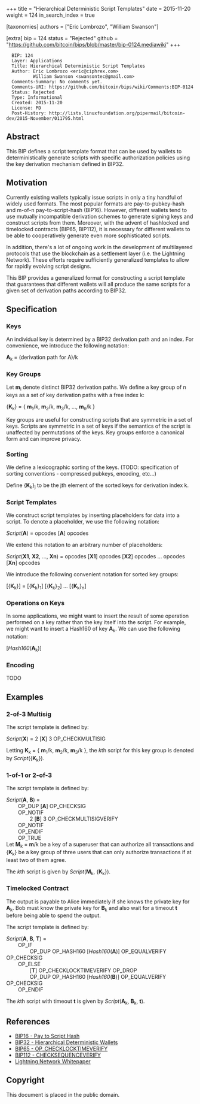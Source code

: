 +++
title = "Hierarchical Deterministic Script Templates"
date = 2015-11-20
weight = 124
in_search_index = true

[taxonomies]
authors = ["Eric Lombrozo", "William Swanson"]

[extra]
bip = 124
status = "Rejected"
github = "https://github.com/bitcoin/bips/blob/master/bip-0124.mediawiki"
+++

      BIP: 124
      Layer: Applications
      Title: Hierarchical Deterministic Script Templates
      Author: Eric Lombrozo <eric@ciphrex.com>
              William Swanson <swansontec@gmail.com>
      Comments-Summary: No comments yet.
      Comments-URI: https://github.com/bitcoin/bips/wiki/Comments:BIP-0124
      Status: Rejected
      Type: Informational
      Created: 2015-11-20
      License: PD
      Post-History: http://lists.linuxfoundation.org/pipermail/bitcoin-dev/2015-November/011795.html

## Abstract

This BIP defines a script template format that can be used by wallets to
deterministically generate scripts with specific authorization policies
using the key derivation mechanism defined in BIP32.

## Motivation

Currently existing wallets typically issue scripts in only a tiny
handful of widely used formats. The most popular formats are
pay-to-pubkey-hash and m-of-n pay-to-script-hash (BIP16). However,
different wallets tend to use mutually incompatible derivation schemes
to generate signing keys and construct scripts from them. Moreover, with
the advent of hashlocked and timelocked contracts (BIP65, BIP112), it is
necessary for different wallets to be able to cooperatively generate
even more sophisticated scripts.

In addition, there's a lot of ongoing work in the development of
multilayered protocols that use the blockchain as a settlement layer
(i.e. the Lightning Network). These efforts require sufficiently
generalized templates to allow for rapidly evolving script designs.

This BIP provides a generalized format for constructing a script
template that guarantees that different wallets will all produce the
same scripts for a given set of derivation paths according to BIP32.

## Specification

### Keys

An individual key is determined by a BIP32 derivation path and an index.
For convenience, we introduce the following notation:

**A**<sub>k</sub> = (derivation path for A)/k

### Key Groups

Let **m**<sub>i</sub> denote distinct BIP32 derivation paths. We define
a key group of n keys as a set of key derivation paths with a free index
k:

{**K**<sub>k</sub>} = { **m**<sub>1</sub>/k, **m**<sub>2</sub>/k,
**m**<sub>3</sub>/k, ..., **m**<sub>n</sub>/k }

Key groups are useful for constructing scripts that are symmetric in a
set of keys. Scripts are symmetric in a set of keys if the semantics of
the script is unaffected by permutations of the keys. Key groups enforce
a canonical form and can improve privacy.

### Sorting

We define a lexicographic sorting of the keys. (TODO: specification of
sorting conventions - compressed pubkeys, encoding, etc...)

Define {**K**<sub>k</sub>}<sub>j</sub> to be the jth element of the
sorted keys for derivation index k.

### Script Templates

We construct script templates by inserting placeholders for data into a
script. To denote a placeholder, we use the following notation:

*Script*(**A**) = opcodes \[**A**\] opcodes

We extend this notation to an arbitrary number of placeholders:

*Script*(**X1**, **X2**, ..., **Xn**) = opcodes \[**X1**\] opcodes
\[**X2**\] opcodes ... opcodes \[**Xn**\] opcodes

We introduce the following convenient notation for sorted key groups:

\[{**K**<sub>k</sub>}\] = \[{**K**<sub>k</sub>}<sub>1</sub>\]
\[{**K**<sub>k</sub>}<sub>2</sub>\] ...
\[{**K**<sub>k</sub>}<sub>n</sub>\]

### Operations on Keys

In some applications, we might want to insert the result of some
operation performed on a key rather than the key itself into the script.
For example, we might want to insert a Hash160 of key **A**<sub>k</sub>.
We can use the following notation:

\[*Hash160*(**A**<sub>k</sub>)\]

### Encoding

TODO

## Examples

### 2-of-3 Multisig

The script template is defined by:

*Script*(**X**) = 2 \[**X**\] 3 OP\_CHECKMULTISIG

Letting **K**<sub>k</sub> = { **m**<sub>1</sub>/k, **m**<sub>2</sub>/k,
**m**<sub>3</sub>/k }, the *k*th script for this key group is denoted by
*Script*({**K**<sub>k</sub>}).

### 1-of-1 or 2-of-3

The script template is defined by:

*Script*(**A**, **B**) =  
        OP\_DUP \[**A**\] OP\_CHECKSIG  
        OP\_NOTIF  
                2 \[**B**\] 3 OP\_CHECKMULTISIGVERIFY  
        OP\_NOTIF  
        OP\_ENDIF  
        OP\_TRUE  
Let **M**<sub>k</sub> = **m**/k be a key of a superuser that can
authorize all transactions and {**K**<sub>k</sub>} be a key group of
three users that can only authorize transactions if at least two of them
agree.

The *k*th script is given by *Script*(**M**<sub>k</sub>,
{**K**<sub>k</sub>}).

### Timelocked Contract

The output is payable to Alice immediately if she knows the private key
for **A**<sub>k</sub>. Bob must know the private key for
**B**<sub>k</sub> and also wait for a timeout **t** before being able to
spend the output.

The script template is defined by:

*Script*(**A**, **B**, **T**) =  
        OP\_IF  
                OP\_DUP OP\_HASH160 \[*Hash160*(**A**)\] OP\_EQUALVERIFY
OP\_CHECKSIG  
        OP\_ELSE  
                \[**T**\] OP\_CHECKLOCKTIMEVERIFY OP\_DROP  
                OP\_DUP OP\_HASH160 \[*Hash160*(**B**)\] OP\_EQUALVERIFY
OP\_CHECKSIG  
        OP\_ENDIF

The *k*th script with timeout **t** is given by
*Script*(**A**<sub>k</sub>, **B**<sub>k</sub>, **t**).

## References

-   [BIP16 - Pay to Script Hash](bip-0016.mediawiki "wikilink")
-   [BIP32 - Hierarchical Deterministic
    Wallets](bip-0032.mediawiki "wikilink")
-   [BIP65 - OP\_CHECKLOCKTIMEVERIFY](bip-0065.mediawiki "wikilink")
-   [BIP112 - CHECKSEQUENCEVERIFY](bip-0112.mediawiki "wikilink")
-   [Lightning Network
    Whitepaper](https://lightning.network/lightning-network-paper.pdf "wikilink")

## Copyright

This document is placed in the public domain.
